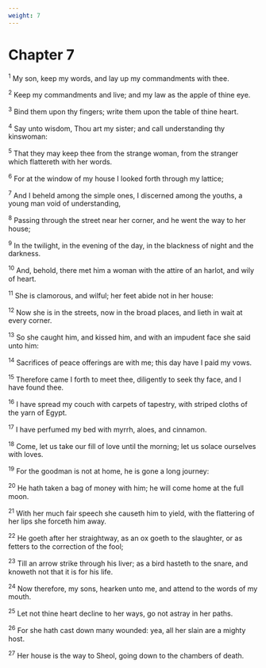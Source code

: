 ```yaml
---
weight: 7
---
```


# Chapter 7

<sup>1</sup> My son, keep my words, and lay up my commandments with thee. 

<sup>2</sup> Keep my commandments and live; and my law as the apple of thine eye. 

<sup>3</sup> Bind them upon thy fingers; write them upon the table of thine heart. 

<sup>4</sup> Say unto wisdom, Thou art my sister; and call understanding thy kinswoman: 

<sup>5</sup> That they may keep thee from the strange woman, from the stranger which flattereth with her words. 

<sup>6</sup> For at the window of my house I looked forth through my lattice; 

<sup>7</sup> And I beheld among the simple ones, I discerned among the youths, a young man void of understanding, 

<sup>8</sup> Passing through the street near her corner, and he went the way to her house; 

<sup>9</sup> In the twilight, in the evening of the day, in the blackness of night and the darkness. 

<sup>10</sup> And, behold, there met him a woman with the attire of an harlot, and wily of heart. 

<sup>11</sup> She is clamorous, and wilful; her feet abide not in her house: 

<sup>12</sup> Now she is in the streets, now in the broad places, and lieth in wait at every corner. 

<sup>13</sup> So she caught him, and kissed him, and with an impudent face she said unto him: 

<sup>14</sup> Sacrifices of peace offerings are with me; this day have I paid my vows. 

<sup>15</sup> Therefore came I forth to meet thee, diligently to seek thy face, and I have found thee. 

<sup>16</sup> I have spread my couch with carpets of tapestry, with striped cloths of the yarn of Egypt. 

<sup>17</sup> I have perfumed my bed with myrrh, aloes, and cinnamon. 

<sup>18</sup> Come, let us take our fill of love until the morning; let us solace ourselves with loves. 

<sup>19</sup> For the goodman is not at home, he is gone a long journey: 

<sup>20</sup> He hath taken a bag of money with him; he will come home at the full moon. 

<sup>21</sup> With her much fair speech she causeth him to yield, with the flattering of her lips she forceth him away. 

<sup>22</sup> He goeth after her straightway, as an ox goeth to the slaughter, or as fetters to the correction of the fool; 

<sup>23</sup> Till an arrow strike through his liver; as a bird hasteth to the snare, and knoweth not that it is for his life. 

<sup>24</sup> Now therefore, my sons, hearken unto me, and attend to the words of my mouth. 

<sup>25</sup> Let not thine heart decline to her ways, go not astray in her paths. 

<sup>26</sup> For she hath cast down many wounded: yea, all her slain are a mighty host. 

<sup>27</sup> Her house is the way to Sheol, going down to the chambers of death. 


